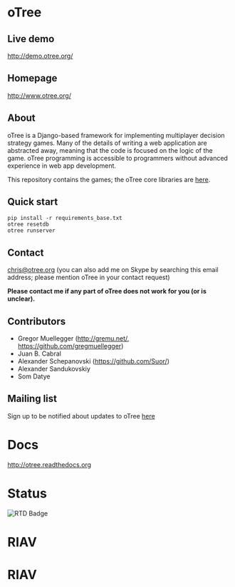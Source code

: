 # oTree

## Live demo
http://demo.otree.org/

## Homepage
http://www.otree.org/

## About

oTree is a Django-based framework for implementing multiplayer decision strategy games.
Many of the details of writing a web application are abstracted away,
meaning that the code is focused on the logic of the game.
oTree programming is accessible to programmers without advanced experience in web app development.

This repository contains the games; the oTree core libraries are [here](https://github.com/oTree-org/otree-core).

## Quick start

```
pip install -r requirements_base.txt
otree resetdb
otree runserver
```

## Contact
chris@otree.org (you can also add me on Skype by searching this email address; please mention oTree in your contact request)

**Please contact me if any part of oTree does not work for you (or is unclear).**

## Contributors

* Gregor Muellegger (http://gremu.net/, https://github.com/gregmuellegger)
* Juan B. Cabral
* Alexander Schepanovski (https://github.com/Suor/)
* Alexander Sandukovskiy
* Som Datye

## Mailing list
Sign up to be notified about updates to oTree [here](https://docs.google.com/forms/d/1jD4tocuX07DFYN2jDY2tcNXpkOCSqLhSOMboOgaVGtw/viewform)

# Docs

http://otree.readthedocs.org

# Status

![RTD Badge](https://readthedocs.org/projects/otree/badge/?version=latest)
# RIAV
# RIAV
